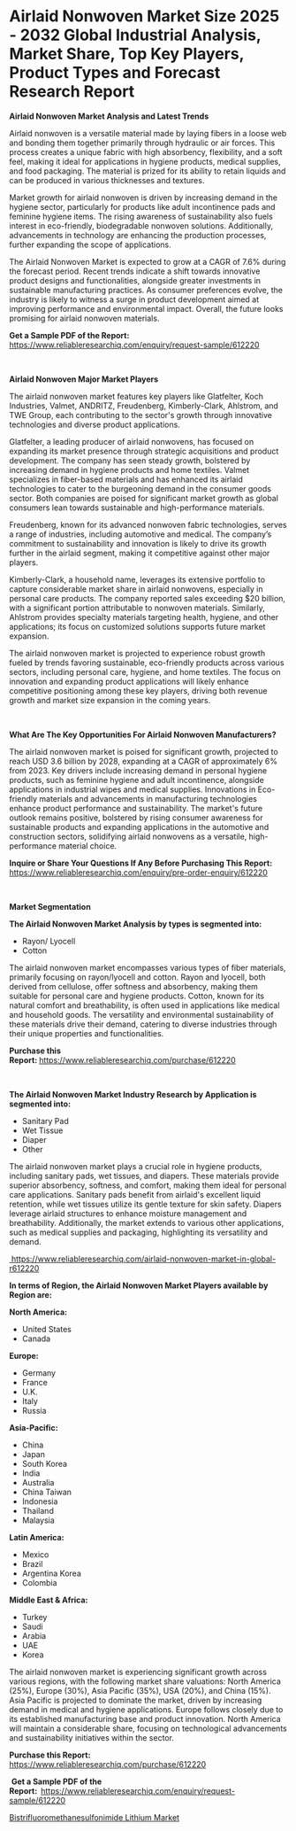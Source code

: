 <p><h1>Airlaid Nonwoven Market Size 2025 - 2032 Global Industrial Analysis, Market Share, Top Key Players, Product Types and Forecast Research Report</h1></p><p><strong>Airlaid Nonwoven Market Analysis and Latest Trends</strong></p>
<p><p>Airlaid nonwoven is a versatile material made by laying fibers in a loose web and bonding them together primarily through hydraulic or air forces. This process creates a unique fabric with high absorbency, flexibility, and a soft feel, making it ideal for applications in hygiene products, medical supplies, and food packaging. The material is prized for its ability to retain liquids and can be produced in various thicknesses and textures.</p><p>Market growth for airlaid nonwoven is driven by increasing demand in the hygiene sector, particularly for products like adult incontinence pads and feminine hygiene items. The rising awareness of sustainability also fuels interest in eco-friendly, biodegradable nonwoven solutions. Additionally, advancements in technology are enhancing the production processes, further expanding the scope of applications.</p><p>The Airlaid Nonwoven Market is expected to grow at a CAGR of 7.6% during the forecast period. Recent trends indicate a shift towards innovative product designs and functionalities, alongside greater investments in sustainable manufacturing practices. As consumer preferences evolve, the industry is likely to witness a surge in product development aimed at improving performance and environmental impact. Overall, the future looks promising for airlaid nonwoven materials.</p></p>
<p><strong>Get a Sample PDF of the Report:&nbsp;</strong> <a href="https://www.reliableresearchiq.com/enquiry/request-sample/612220?utm_campaign=3174&utm_medium=2&utm_source=Github&utm_content=ia&utm_term=23032025&utm_id=airlaid-nonwoven">https://www.reliableresearchiq.com/enquiry/request-sample/612220</a></p>
<p>&nbsp;</p>
<p><strong>Airlaid Nonwoven Major Market Players</strong></p>
<p><p>The airlaid nonwoven market features key players like Glatfelter, Koch Industries, Valmet, ANDRITZ, Freudenberg, Kimberly-Clark, Ahlstrom, and TWE Group, each contributing to the sector's growth through innovative technologies and diverse product applications.</p><p>Glatfelter, a leading producer of airlaid nonwovens, has focused on expanding its market presence through strategic acquisitions and product development. The company has seen steady growth, bolstered by increasing demand in hygiene products and home textiles. Valmet specializes in fiber-based materials and has enhanced its airlaid technologies to cater to the burgeoning demand in the consumer goods sector. Both companies are poised for significant market growth as global consumers lean towards sustainable and high-performance materials.</p><p>Freudenberg, known for its advanced nonwoven fabric technologies, serves a range of industries, including automotive and medical. The company’s commitment to sustainability and innovation is likely to drive its growth further in the airlaid segment, making it competitive against other major players.</p><p>Kimberly-Clark, a household name, leverages its extensive portfolio to capture considerable market share in airlaid nonwovens, especially in personal care products. The company reported sales exceeding $20 billion, with a significant portion attributable to nonwoven materials. Similarly, Ahlstrom provides specialty materials targeting health, hygiene, and other applications; its focus on customized solutions supports future market expansion.</p><p>The airlaid nonwoven market is projected to experience robust growth fueled by trends favoring sustainable, eco-friendly products across various sectors, including personal care, hygiene, and home textiles. The focus on innovation and expanding product applications will likely enhance competitive positioning among these key players, driving both revenue growth and market size expansion in the coming years.</p></p>
<p>&nbsp;</p>
<p><strong>What Are The Key Opportunities For Airlaid Nonwoven Manufacturers?</strong></p>
<p><p>The airlaid nonwoven market is poised for significant growth, projected to reach USD 3.6 billion by 2028, expanding at a CAGR of approximately 6% from 2023. Key drivers include increasing demand in personal hygiene products, such as feminine hygiene and adult incontinence, alongside applications in industrial wipes and medical supplies. Innovations in Eco-friendly materials and advancements in manufacturing technologies enhance product performance and sustainability. The market's future outlook remains positive, bolstered by rising consumer awareness for sustainable products and expanding applications in the automotive and construction sectors, solidifying airlaid nonwovens as a versatile, high-performance material choice.</p></p>
<p><strong>Inquire or Share Your Questions If Any Before Purchasing This Report:</strong> <a href="https://www.reliableresearchiq.com/enquiry/pre-order-enquiry/612220?utm_campaign=3174&utm_medium=2&utm_source=Github&utm_content=ia&utm_term=23032025&utm_id=airlaid-nonwoven">https://www.reliableresearchiq.com/enquiry/pre-order-enquiry/612220</a></p>
<p>&nbsp;</p>
<p><strong>Market Segmentation</strong></p>
<p><strong>The Airlaid Nonwoven Market Analysis by types is segmented into:</strong></p>
<p><ul><li>Rayon/ Lyocell</li><li>Cotton</li></ul></p>
<p><p>The airlaid nonwoven market encompasses various types of fiber materials, primarily focusing on rayon/lyocell and cotton. Rayon and lyocell, both derived from cellulose, offer softness and absorbency, making them suitable for personal care and hygiene products. Cotton, known for its natural comfort and breathability, is often used in applications like medical and household goods. The versatility and environmental sustainability of these materials drive their demand, catering to diverse industries through their unique properties and functionalities.</p></p>
<p><strong>Purchase this Report:&nbsp;</strong><a href="https://www.reliableresearchiq.com/purchase/612220?utm_campaign=3174&utm_medium=2&utm_source=Github&utm_content=ia&utm_term=23032025&utm_id=airlaid-nonwoven">https://www.reliableresearchiq.com/purchase/612220</a></p>
<p>&nbsp;</p>
<p><strong>The Airlaid Nonwoven Market Industry Research by Application is segmented into:</strong></p>
<p><ul><li>Sanitary Pad</li><li>Wet Tissue</li><li>Diaper</li><li>Other</li></ul></p>
<p><p>The airlaid nonwoven market plays a crucial role in hygiene products, including sanitary pads, wet tissues, and diapers. These materials provide superior absorbency, softness, and comfort, making them ideal for personal care applications. Sanitary pads benefit from airlaid's excellent liquid retention, while wet tissues utilize its gentle texture for skin safety. Diapers leverage airlaid structures to enhance moisture management and breathability. Additionally, the market extends to various other applications, such as medical supplies and packaging, highlighting its versatility and demand.</p></p>
<p><a href="https://www.reliableresearchiq.com/airlaid-nonwoven-market-in-global-r612220?utm_campaign=3174&utm_medium=2&utm_source=Github&utm_content=ia&utm_term=23032025&utm_id=airlaid-nonwoven">&nbsp;https://www.reliableresearchiq.com/airlaid-nonwoven-market-in-global-r612220</a></p>
<p><strong>In terms of Region, the Airlaid Nonwoven Market Players available by Region are:</strong></p>
<p>
    <p> <strong> North America: </strong>
        <ul>
            <li>United States</li>
            <li>Canada</li>
        </ul>
        </p> 
    <p> <strong> Europe: </strong>
        <ul>
            <li>Germany</li>
            <li>France</li>
            <li>U.K.</li>
            <li>Italy</li>
            <li>Russia</li>
        </ul>
        </p> 
    <p> <strong> Asia-Pacific: </strong>
        <ul>
            <li>China</li>
            <li>Japan</li>
            <li>South Korea</li>
            <li>India</li>
            <li>Australia</li>
            <li>China Taiwan</li>
            <li>Indonesia</li>
            <li>Thailand</li>
            <li>Malaysia</li>
        </ul>
        </p> 
    <p> <strong> Latin America: </strong>
        <ul>
            <li>Mexico</li>
            <li>Brazil</li>
            <li>Argentina Korea</li>
            <li>Colombia</li>
        </ul>
        </p> 
    <p> <strong> Middle East & Africa: </strong>
        <ul>
            <li>Turkey</li>
            <li>Saudi</li>
            <li>Arabia</li>
            <li>UAE</li>
            <li>Korea</li>
        </ul>
    </p>
    </p>
<p><p>The airlaid nonwoven market is experiencing significant growth across various regions, with the following market share valuations: North America (25%), Europe (30%), Asia Pacific (35%), USA (20%), and China (15%). Asia Pacific is projected to dominate the market, driven by increasing demand in medical and hygiene applications. Europe follows closely due to its established manufacturing base and product innovation. North America will maintain a considerable share, focusing on technological advancements and sustainability initiatives within the sector.</p></p>
<p><strong>Purchase this Report: </strong><a href="https://www.reliableresearchiq.com/purchase/612220?utm_campaign=3174&utm_medium=2&utm_source=Github&utm_content=ia&utm_term=23032025&utm_id=airlaid-nonwoven">https://www.reliableresearchiq.com/purchase/612220</a></p>
<p>&nbsp;<strong>Get a Sample PDF of the Report:&nbsp;&nbsp;</strong><a href="https://www.reliableresearchiq.com/enquiry/request-sample/612220?utm_campaign=3174&utm_medium=2&utm_source=Github&utm_content=ia&utm_term=23032025&utm_id=airlaid-nonwoven">https://www.reliableresearchiq.com/enquiry/request-sample/612220</a></p>
<p><strong></strong></p>
<p><p><a href="https://github.com/samesdufloiw/Market-Research-Report-List-1/blob/main/bistrifluoromethanesulfonimide-lithium-market.md?utm_campaign=3174&utm_medium=2&utm_source=Github&utm_content=ia&utm_term=23032025&utm_id=airlaid-nonwoven">Bistrifluoromethanesulfonimide Lithium Market</a></p></p>